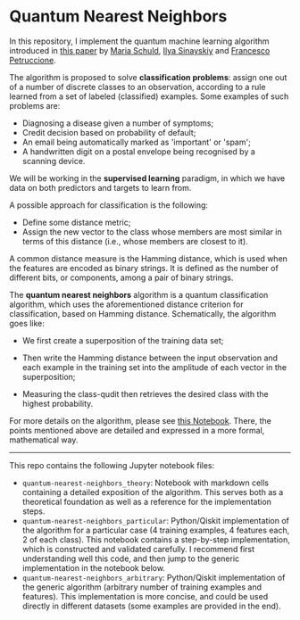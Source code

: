 # Quantum Nearest Neighbors


In this repository, I implement the quantum machine learning algorithm introduced in [this paper](https://arxiv.org/pdf/1412.3646.pdf) by [Maria Schuld](https://scholar.google.com/citations?user=_ih_hwUAAAAJ&hl=en), [Ilya Sinayskiy](https://scholar.google.co.za/citations?user=tL1_WfsAAAAJ&hl=en) and [Francesco Petruccione](https://scholar.google.com/citations?user=chM4fT4AAAAJ&hl=en).

The algorithm is proposed to solve **classification problems**: assign one out of a number of discrete classes to an observation, according to a rule learned from a set of labeled (classified) examples. Some examples of such problems are:

- Diagnosing a disease given a number of symptoms;
- Credit decision based on probability of default;
- An email being automatically marked as \'important\' or \'spam\';
- A handwritten digit on a postal envelope being recognised by a scanning device. 

We will be working in the **supervised learning** paradigm, in which we have data on both predictors and targets to learn from. 

A possible approach for classification is the following:

- Define some distance metric;
- Assign the new vector to the class whose members are most similar in terms of this distance (i.e., whose members are closest to it). 

A common distance measure is the Hamming distance, which is used when the features are encoded as binary strings. It is defined as the number of different bits, or components, among a pair of binary strings.

The **quantum nearest neighbors** algorithm is a quantum classification algorithm, which uses the aforementioned distance criterion for classification, based on Hamming distance. Schematically, the algorithm goes like:
  
- We first create a superposition of the training data set;

- Then write the Hamming distance between the input observation and each example in the training set into the amplitude of each vector in the superposition;

- Measuring the class-qudit then retrieves the desired class with the highest probability.

For more details on the algorithm, please see [this Notebook](https://github.com/andre-juan/quantum_nearest_neighbors/blob/main/quantum-nearest-neighbors_theory.ipynb). There, the points mentioned above are detailed and expressed in a more formal, mathematical way.

______________

This repo contains the following Jupyter notebook files:

- `quantum-nearest-neighbors_theory`: Notebook with markdown cells containing a detailed exposition of the algorithm. This serves both as a theoretical foundation as well as a reference for the implementation steps.
- `quantum-nearest-neighbors_particular`: Python/Qiskit implementation of the algorithm for a particular case (4 training examples, 4 features each, 2 of each class). This notebook contains a step-by-step implementation, which is constructed and validated carefully. I recommend first understanding well this code, and then jump to the generic implementation in the notebook below.
- `quantum-nearest-neighbors_arbitrary`: Python/Qiskit implementation of the generic algorithm (arbitrary number of training examples and features). This implementation is more concise, and could be used directly in different datasets (some examples are provided in the end). 

